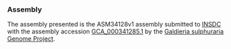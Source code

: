 ### Assembly

The assembly presented is the ASM34128v1 assembly submitted to
[INSDC](http://www.insdc.org) with the assembly accession
[GCA\_000341285.1](http://www.ebi.ac.uk/ena/data/view/GCA_000341285.1)
by the [Galdieria sulphuraria Genome
Project](http://europepmc.org/abstract/MED/23471408).
